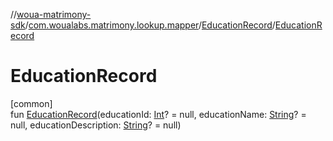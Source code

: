 //[woua-matrimony-sdk](../../../index.md)/[com.woualabs.matrimony.lookup.mapper](../index.md)/[EducationRecord](index.md)/[EducationRecord](-education-record.md)

# EducationRecord

[common]\
fun [EducationRecord](-education-record.md)(educationId: [Int](https://kotlinlang.org/api/latest/jvm/stdlib/kotlin/-int/index.html)? = null, educationName: [String](https://kotlinlang.org/api/latest/jvm/stdlib/kotlin/-string/index.html)? = null, educationDescription: [String](https://kotlinlang.org/api/latest/jvm/stdlib/kotlin/-string/index.html)? = null)
